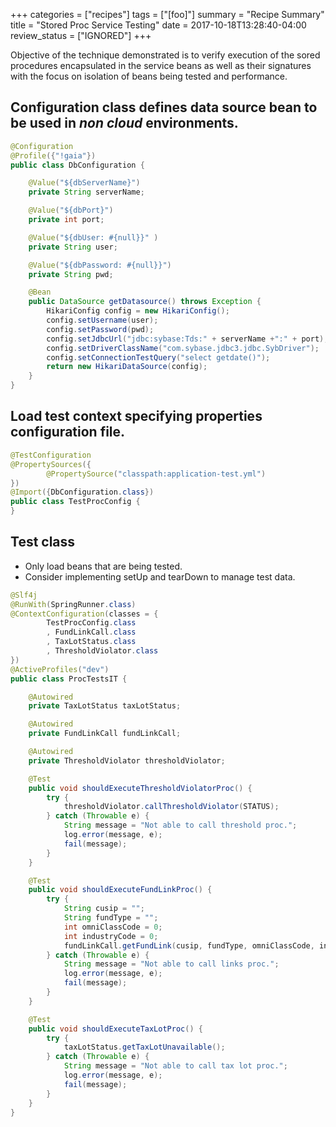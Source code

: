 +++
categories = ["recipes"]
tags = ["[foo]"]
summary = "Recipe Summary"
title = "Stored Proc Service Testing"
date = 2017-10-18T13:28:40-04:00
review_status = ["IGNORED"]
+++

Objective of the technique demonstrated is to verify execution of the sored procedures encapsulated in the service beans
as well as their signatures with the focus on isolation of beans being tested and performance.

##  Configuration class defines data source bean to be used in _non cloud_ environments.

```java
@Configuration
@Profile({"!gaia"})
public class DbConfiguration {

    @Value("${dbServerName}")
    private String serverName;

    @Value("${dbPort}")
    private int port;

    @Value("${dbUser: #{null}}" )
    private String user;

    @Value("${dbPassword: #{null}}")
    private String pwd;

    @Bean
    public DataSource getDatasource() throws Exception {
        HikariConfig config = new HikariConfig();
        config.setUsername(user);
        config.setPassword(pwd);
        config.setJdbcUrl("jdbc:sybase:Tds:" + serverName +":" + port);
        config.setDriverClassName("com.sybase.jdbc3.jdbc.SybDriver");
        config.setConnectionTestQuery("select getdate()");
        return new HikariDataSource(config);
    }
}
```

## Load test context specifying properties configuration file.

```java
@TestConfiguration
@PropertySources({
        @PropertySource("classpath:application-test.yml")
})
@Import({DbConfiguration.class})
public class TestProcConfig {
}
```

## Test class

- Only load beans that are being tested.
- Consider implementing setUp and tearDown to manage test data.

```java
@Slf4j
@RunWith(SpringRunner.class)
@ContextConfiguration(classes = {
        TestProcConfig.class
        , FundLinkCall.class
        , TaxLotStatus.class
        , ThresholdViolator.class
})
@ActiveProfiles("dev")
public class ProcTestsIT {

    @Autowired
    private TaxLotStatus taxLotStatus;

    @Autowired
    private FundLinkCall fundLinkCall;

    @Autowired
    private ThresholdViolator thresholdViolator;

    @Test
    public void shouldExecuteThresholdViolatorProc() {
        try {
            thresholdViolator.callThresholdViolator(STATUS);
        } catch (Throwable e) {
            String message = "Not able to call threshold proc.";
            log.error(message, e);
            fail(message);
        }
    }

    @Test
    public void shouldExecuteFundLinkProc() {
        try {
            String cusip = "";
            String fundType = "";
            int omniClassCode = 0;
            int industryCode = 0;
            fundLinkCall.getFundLink(cusip, fundType, omniClassCode, industryCode);
        } catch (Throwable e) {
            String message = "Not able to call links proc.";
            log.error(message, e);
            fail(message);
        }
    }

    @Test
    public void shouldExecuteTaxLotProc() {
        try {
            taxLotStatus.getTaxLotUnavailable();
        } catch (Throwable e) {
            String message = "Not able to call tax lot proc.";
            log.error(message, e);
            fail(message);
        }
    }
}

```
